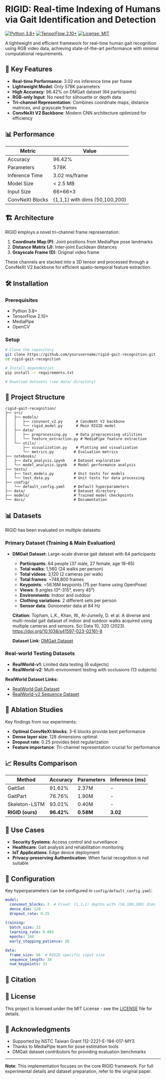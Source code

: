 # RIGID: Real-time Indexing of Humans via Gait Identification and Detection

[![Python 3.8+](https://img.shields.io/badge/python-3.8+-blue.svg)](https://www.python.org/downloads/)
[![TensorFlow 2.10+](https://img.shields.io/badge/TensorFlow-2.10+-orange.svg)](https://tensorflow.org/)
[![License: MIT](https://img.shields.io/badge/License-MIT-yellow.svg)](https://opensource.org/licenses/MIT)

A lightweight and efficient framework for real-time human gait recognition using RGB video data, achieving state-of-the-art performance with minimal computational requirements.

## 🚀 Key Features

- **Real-time Performance**: 3.02 ms inference time per frame
- **Lightweight Model**: Only 578K parameters
- **High Accuracy**: 96.42% on DMGait dataset (64 participants)
- **RGB-only Input**: No need for silhouette or depth data
- **Tri-channel Representation**: Combines coordinate maps, distance matrices, and grayscale frames
- **ConvNeXt V2 Backbone**: Modern CNN architecture optimized for efficiency

## 📊 Performance

| Metric | Value |
|--------|-------|
| Accuracy | 96.42% |
| Parameters | 578K |
| Inference Time | 3.02 ms/frame |
| Model Size | < 2.5 MB |
| Input Size | 66×66×3 |
| ConvNeXt Blocks | (1,1,1) with dims (50,100,200) |

## 🏗️ Architecture

RIGID employs a novel tri-channel frame representation:

1. **Coordinate Map (P)**: Joint positions from MediaPipe pose landmarks
2. **Distance Matrix (J)**: Inter-joint Euclidean distances
3. **Grayscale Frame (D)**: Original video frame

These channels are stacked into a 3D tensor and processed through a ConvNeXt V2 backbone for efficient spatio-temporal feature extraction.

## 🛠️ Installation

### Prerequisites

- Python 3.8+
- TensorFlow 2.10+
- MediaPipe
- OpenCV

### Setup

```bash
# Clone the repository
git clone https://github.com/yourusername/rigid-gait-recognition.git
cd rigid-gait-recognition

# Install dependencies
pip install -r requirements.txt

# Download datasets (see data/ directory)
```

## 📁 Project Structure

```
rigid-gait-recognition/
├── src/
│   ├── models/
│   │   ├── convnext_v2.py      # ConvNeXt V2 backbone
│   │   └── rigid_model.py      # Main RIGID model
│   ├── data/
│   │   ├── preprocessing.py    # Data preprocessing utilities
│   │   └── feature_extraction.py # MediaPipe feature extraction
│   └── utils/
│       ├── visualization.py    # Plotting and visualization
│       └── metrics.py         # Evaluation metrics
├── notebooks/
│   ├── data_analysis.ipynb    # Dataset exploration
│   └── model_analysis.ipynb   # Model performance analysis
├── tests/
│   ├── test_models.py         # Unit tests for models
│   └── test_data.py           # Unit tests for data processing
├── config/
│   └── default_config.yaml    # Default hyperparameters
├── data/                      # Dataset directory
├── models/                    # Trained model checkpoints
└── docs/                      # Documentation
```

## 📊 Datasets

RIGID has been evaluated on multiple datasets:

### Primary Dataset (Training & Main Evaluation)
- **DMGait Dataset**: Large-scale diverse gait dataset with 64 participants
  - **Participants**: 64 people (37 male, 27 female, age 18-65)
  - **Total walks**: 1,560 (24 walks per person)
  - **Total videos**: 3,120 (2 cameras per walk)
  - **Total frames**: ~748,800 frames
  - **Keypoints**: ~56.16M keypoints (75 per frame using OpenPose)
  - **Views**: 8 angles (0°-315°, every 45°)
  - **Environments**: Indoor and outdoor
  - **Clothing variations**: 2 different sets per person
  - **Sensor data**: Goniometer data at 84 Hz
  
  **Citation**: Topham, L.K., Khan, W., Al-Jumeily, D. et al. A diverse and multi-modal gait dataset of indoor and outdoor walks acquired using multiple cameras and sensors. Sci Data 10, 320 (2023). https://doi.org/10.1038/s41597-023-02161-8
  
  **Dataset Link**: [DMGait Dataset](https://www.nature.com/articles/s41597-023-02161-8#citeas)

### Real-world Testing Datasets
- **RealWorld-v1**: Limited data testing (6 subjects)
- **RealWorld-v2**: Multi-environment testing with occlusions (13 subjects)

**RealWorld Dataset Links:**
- [RealWorld Gait Dataset](https://www.kaggle.com/datasets/salmon1/realworld-gait)
- [RealWorld-v2 Sequence Dataset](https://www.kaggle.com/datasets/caophankhnhduy/realworldgait)

## 🔬 Ablation Studies

Key findings from our experiments:

- **Optimal ConvNeXt blocks**: 3-6 blocks provide best performance
- **Dense layer size**: 128 dimensions optimal
- **Dropout rate**: 0.25 provides best regularization
- **Feature importance**: Tri-channel representation crucial for performance

## 📈 Results Comparison

| Method | Accuracy | Parameters | Inference (ms) |
|--------|----------|------------|----------------|
| GaitSet | 91.62% | 2.37M | - |
| GaitPart | 76.76% | 1.90M | - |
| Skeleton-LSTM | 93.01% | 0.40M | - |
| **RIGID (ours)** | **96.42%** | **0.58M** | **3.02** |

## 🎯 Use Cases

- **Security Systems**: Access control and surveillance
- **Healthcare**: Gait analysis and rehabilitation monitoring
- **IoT Applications**: Edge device deployment
- **Privacy-preserving Authentication**: When facial recognition is not suitable

## 🔧 Configuration

Key hyperparameters can be configured in `config/default_config.yaml`:

```yaml
model:
  convnext_blocks: 3  # Fixed: (1,1,1) depths with (50,100,200) dims
  dense_dim: 128
  dropout_rate: 0.25
  
training:
  batch_size: 32
  learning_rate: 0.001
  epochs: 100
  early_stopping_patience: 20

data:
  frame_size: 66  # RIGID specific input size
  sequence_length: 30
  num_keypoints: 33
```

## 📝 Citation

<!-- If you use RIGID in your research, please cite: -->

<!-- ```bibtex
@article{rigid2025,
  title={RIGID: Real-time Indexing of Humans via Gait Identification and Detection},
  author={Dao-Xuan, H.-T. and Cao-Phan, K.-D. and Nguyen, V.-L.},
  journal={Multimedia Tools and Applications},
  year={2025}
}
``` -->

## 📄 License

This project is licensed under the MIT License - see the [LICENSE](LICENSE) file for details.

## 🙏 Acknowledgments

- Supported by NSTC Taiwan Grant 112-2221-E-194-017-MY3
- Thanks to MediaPipe team for pose estimation tools
- DMGait dataset contributors for providing evaluation benchmarks

---

**Note**: This implementation focuses on the core RIGID framework. For full experimental details and dataset preparation, refer to the original paper.
